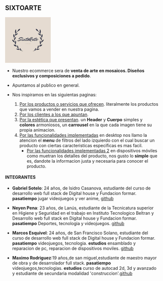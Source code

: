 ## **SIXTOARTE** ##

<img src="/img/logo/logoprincipal.jpg" width="150">

- Nuestro ecommerce sera de **venta de arte en mosaicos. Diseños exclusivos y composiciones a pedido**.

- Apuntamos al publico en general.

- Nos inspiramos en las siguientas paginas:  
    1. [Por los productos o servicios que ofrecen](https://www.facebook.com/sixtoarte-106659301512267). literalmente los productos que vamos a vender en nuestra pagina.
    2. [Por los clientes a los que apuntan](https://buenosairesmosaicos.mitiendanube.com/).
    3. [Por la estética que presentan](https://mitiendadearte.com/). un **Header** y **Cuerpo** simples y **colores** armoniosos, un **carrousel** en la que cada imagen tiene su propia animacion.
    4. [Por las funcionalidades implementadas](https://www.mercadolibre.com.ar/) en desktop nos llamo la atencion el **menu** de filtros del lado izquierdo con el cual buscar un producto con ciertas caracteristicas especificas es mas facil.
        - [Por las funcionalidades implementadas 2](https://www.garbarino.com/) en dispositivos móviles como muetran los  detalles del producto, nos gusto lo **simple** que es, dandote la informacion justa y necesaria para conocer el producto.


#### **INTEGRANTES** ####

  - **Gabriel Sotelo**: 24 años, de Isidro Casanova, estudiante del curso de desarrollo web full stack de Digital house y Fundacion formar. **pasatiempo** jugar videojuegos y ver anime, [github](https://github.com/GabrieSotelo97)

  - **Neyen Pena**: 23 años, de Lanús, estudiante de la Tecnicatura superior en Higiene y Seguridad en el trabajo en Instituto Tecnologico Beltran y Desarrollo web full stack en Digital house y Fundacion formar. **pasatiempo** Deportes, tecnologia y videojuegos. [github](https://github.com/NEYENPENA)

- **Marcos Esquivel**: 24 años, de San Francisco Solano, estudiante del curso de desarrollo web full stack de Digital house y Fundacion formar. **pasatiempo** videojuegos, tecnologia. **estudios** ensamblado y reparacion de pc, reparacion de dispositivos moviles. [github](https://github.com/MarcosEsquivel)

- **Maximo Rodriguez**:19 años,de san miguel,estudiante de maestro mayor de obra y de desarrolador full stack. **pasatiempo** videojuegos,tecnologias. **estudios** curso de autocad 2d, 3d y avanzado y estudiante de secundaria modalidad 'construccion'.[github](https://github.com/Maximo-Rodriguez)
